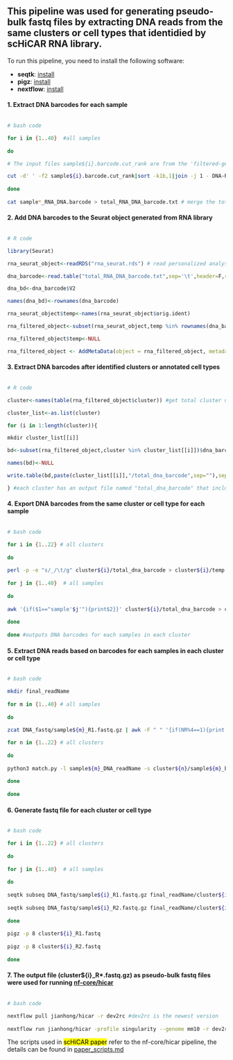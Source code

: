 ## This pipeline was used for generating pseudo-bulk fastq files by extracting DNA reads from the same clusters or cell types that identidied by scHiCAR RNA library.

To run this pipeline, you need to install the following software:
- **seqtk**: [install](https://github.com/lh3/seqtk)
- **pigz**: [install](https://zlib.net/pigz/)
- **nextflow**: [install](https://www.nextflow.io/docs/latest/install.html)
  
#### 1. Extract DNA barcodes for each sample
```bash

# bash code

for i in {1..40}  #all samples 
  
do

# The input files sample${i}.barcode.cut_rank are from the 'filtered-genome' output folder in the 2_DNA directory generated by Snakemake.

cut -d' ' -f2 sample${i}.barcode.cut_rank|sort -k1b,1|join -j 1 - DNA-RNA_barcode.dict|awk '{print"sample'$i'_"$2"\tsample'$i'_"$1}' OFS='\t' > sample${i}_RNA_DNA.barcode # the 1st column is RNA barcode and 2nd column is matched DNA barcode  
  
done  
  
cat sample*_RNA_DNA.barcode > total_RNA_DNA_barcode.txt # merge the total samples together to match the DNA barcode with RNA barcode for each cluster that identified in the Seurat object.

```
#### 2. Add DNA barcodes to the Seurat object generated from RNA library
```r

# R code

library(Seurat)

rna_seurat_object<-readRDS("rna_seurat.rds") # read personalized analysis results by Seurat based on filtered matrix from 1_RNA directory

dna_barcode<-read.table("total_RNA_DNA_barcode.txt",sep='\t',header=F,row.names=1) #1st column is RNA barcode and 2nd column is DNA barcode

dna_bd<-dna_barcode$V2

names(dna_bd)<-rownames(dna_barcode)

rna_seurat_object$temp<-names(rna_seurat_object$orig.ident)

rna_filtered_object<-subset(rna_seurat_object,temp %in% rownames(dna_barcode)) #filter out cells without matched DNA barcodes

rna_filtered_object$temp<-NULL

rna_filtered_object <- AddMetaData(object = rna_filtered_object, metadata = dna_bd,col.name = 'dna_barcode')

```

#### 3. Extract DNA barcodes after identified clusters or annotated cell types
```r

# R code

cluster<-names(table(rna_filtered_object$cluster)) #get total cluster name

cluster_list<-as.list(cluster)

for (i in 1:length(cluster)){

mkdir cluster_list[[i]]

bd<-subset(rna_filtered_object,cluster %in% cluster_list[[i]])$dna_barcode

names(bd)<-NULL

write.table(bd,paste(cluster_list[[i]],"/total_dna_barcode",sep=""),sep="\t",quote=FALSE,col.names=FALSE,row.names=FALSE)

} #each cluster has an output file named "total_dna_barcode" that includes mixed samples

```


#### 4. Export DNA barcodes from the same cluster or cell type for each sample
```bash  

# bash code

for i in {1..22} # all clusters
  
do
  
perl -p -e "s/_/\t/g" cluster${i}/total_dna_barcode > cluster${i}/temp && mv cluster${i}/temp cluster${i}/total_dna_barcode # split DNA barcode lines: 1st column is sampleID and 2nd column is DNA barcodes
  
for j in {1..40}  # all samples  
  
do
  
awk '{if($1=="sample'$j'"){print$2}}' cluster${i}/total_dna_barcode > cluster${i}/sample${j}_barcode.txt  
  
done  
  
done #outputs DNA barcodes for each samples in each cluster  
```
  
#### 5. Extract DNA reads based on barcodes for each samples in each cluster or cell type
```bash

# bash code

mkdir final_readName  
  
for m in {1..40} # all samples  
  
do
  
zcat DNA_fastq/sample${m}_R1.fastq.gz | awk -F " " '{if(NR%4==1){print $1}}' > sample${m}_DNA_readName # extract all read names from read1 fastq file 

for n in {1..22} # all clusters  
  
do
  
python3 match.py -l sample${m}_DNA_readName -s cluster${n}/sample${m}_barcode.txt -o final_readName/cluster${n}_sample${m}_readName  
  
done  
  
done  
```
  
#### 6. Generate fastq file for each cluster or cell type
```bash

# bash code

for i in {1..22} # all clusters  
  
do
  
for j in {1..40}  # all samples  
  
do
  
seqtk subseq DNA_fastq/sample${i}_R1.fastq.gz final_readName/cluster${i}_sample${j}_readName|awk 'NR%4==1 {sub(/^@/, "@'$i'")} 1' >> cluster${i}_R1.fastq  # add the sample ID to the read names
  
seqtk subseq DNA_fastq/sample${i}_R2.fastq.gz final_readName/cluster${i}_sample${j}_readName|awk 'NR%4==1 {sub(/^@/, "@'$i'")} 1' >> cluster${i}_R2.fastq  
  
done  
  
pigz -p 8 cluster${i}_R1.fastq  
  
pigz -p 8 cluster${i}_R2.fastq  
  
done  
```
  
#### 7. The output file (cluster${i}_R*.fastq.gz) as pseudo-bulk fastq files were used for running [nf-core/hicar](https://github.com/jianhong/hicar/tree/dev2rc)
```bash

# bash code

nextflow pull jianhong/hicar -r dev2rc #dev2rc is the newest version  
  
nextflow run jianhong/hicar -profile singularity --genome mm10 -r dev2rc --input samplesheet.csv --skip_fastqc --skip_cutadapt --outdir result --skip_interactions --skip_tads --skip_diff_analysis --skip_peak_qc --skip_igv --skip_trackhub --skip_circos --pairtools_parse_version parse2 -resume
```  
The scripts used in <mark>scHiCAR paper</mark> refer to the nf-core/hicar pipeline, the details can be found in [paper_scripts.md](https://github.com/monnneee/scHiCAR/blob/main/3_create_pseudo-bulk_fastq/paper_scripts.md)
